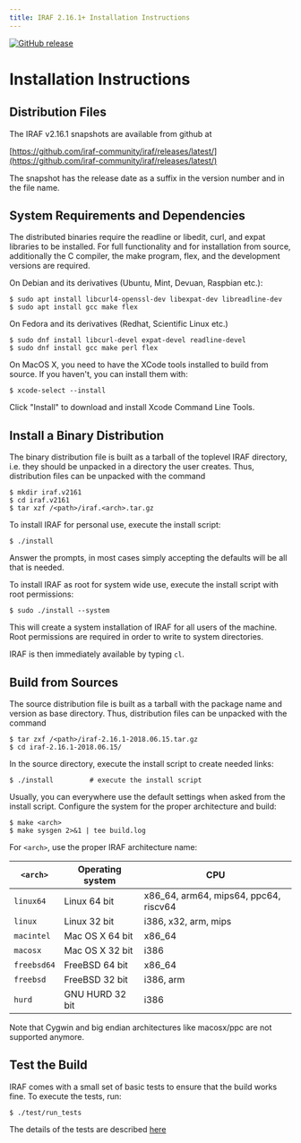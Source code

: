```yaml
---
title: IRAF 2.16.1+ Installation Instructions
---
```


[![GitHub release](https://img.shields.io/github/release/iraf-community/iraf.svg)](https://github.com/iraf-community/iraf/releases/latest)

# Installation Instructions

## Distribution Files

The IRAF v2.16.1 snapshots are available from github at

[https://github.com/iraf-community/iraf/releases/latest/](https://github.com/iraf-community/iraf/releases/latest/)

The snapshot has the release date as a suffix in the version number
and in the file name.


## System Requirements and Dependencies

The distributed binaries require the readline or libedit, curl, and
expat libraries to be installed. For full functionality and for
installation from source, additionally the C compiler, the make
program, flex, and the development versions are required.

On Debian and its derivatives (Ubuntu, Mint, Devuan, Raspbian etc.):

    $ sudo apt install libcurl4-openssl-dev libexpat-dev libreadline-dev
    $ sudo apt install gcc make flex

On Fedora and its derivatives (Redhat, Scientific Linux etc.)

    $ sudo dnf install libcurl-devel expat-devel readline-devel
    $ sudo dnf install gcc make perl flex

On MacOS X, you need to have the XCode tools installed to build from
source. If you haven't, you can install them with:

    $ xcode-select --install

Click "Install" to download and install Xcode Command Line Tools.


## Install a Binary Distribution

The binary distribution file is built as a tarball of the toplevel
IRAF directory, i.e. they should be unpacked in a directory the user
creates. Thus, distribution files can be unpacked with the command

    $ mkdir iraf.v2161
    $ cd iraf.v2161
    $ tar xzf /<path>/iraf.<arch>.tar.gz

To install IRAF for personal use, execute the install script:

    $ ./install

Answer the prompts, in most cases simply accepting the defaults will
be all that is needed.

To install IRAF as root for system wide use, execute the install
script with root permissions:

    $ sudo ./install --system

This will create a system installation of IRAF for all users of the
machine.  Root permissions are required in order to write to system
directories.

IRAF is then immediately available by typing `cl`.


## Build from Sources

The source distribution file is built as a tarball with the package
name and version as base directory. Thus, distribution files can be
unpacked with the command

    $ tar zxf /<path>/iraf-2.16.1-2018.06.15.tar.gz
    $ cd iraf-2.16.1-2018.06.15/

In the source directory, execute the install script to create needed
links:

    $ ./install 		# execute the install script

Usually, you can everywhere use the default settings when asked from
the install script.  Configure the system for the proper architecture
and build:

    $ make <arch>
    $ make sysgen 2>&1 | tee build.log

For `<arch>`, use the proper IRAF architecture name:

`<arch>`   | Operating system | CPU
-----------|------------------|---------------------------------------
`linux64`  | Linux 64 bit     | x86_64, arm64, mips64, ppc64, riscv64
`linux`    | Linux 32 bit     | i386, x32, arm, mips
`macintel` | Mac OS X 64 bit  | x86_64
`macosx`   | Mac OS X 32 bit  | i386
`freebsd64`| FreeBSD 64 bit   | x86_64
`freebsd`  | FreeBSD 32 bit   | i386, arm
`hurd`     | GNU HURD 32 bit  | i386

Note that Cygwin and big endian architectures like macosx/ppc are not
supported anymore.


## Test the Build

IRAF comes with a small set of basic tests to ensure that the build
works fine.  To execute the tests, run:

    $ ./test/run_tests

The details of the tests are described [here](https://github.com/iraf-community/iraf/blob/master/test/README.md)


